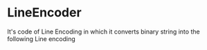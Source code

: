 # LineEncoder
It's code of Line Encoding in which it converts binary string into the following Line encoding 

